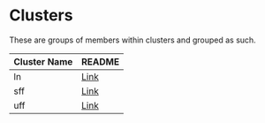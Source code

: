 # Clusters

These are groups of members within clusters and grouped as such.

| Cluster Name | README                 |
| ------------ | ---------------------- |
| ln           | [Link](./ln/README.md) |
| sff          | [Link](./ln/README.md) |
| uff          | [Link](./ln/README.md) |
